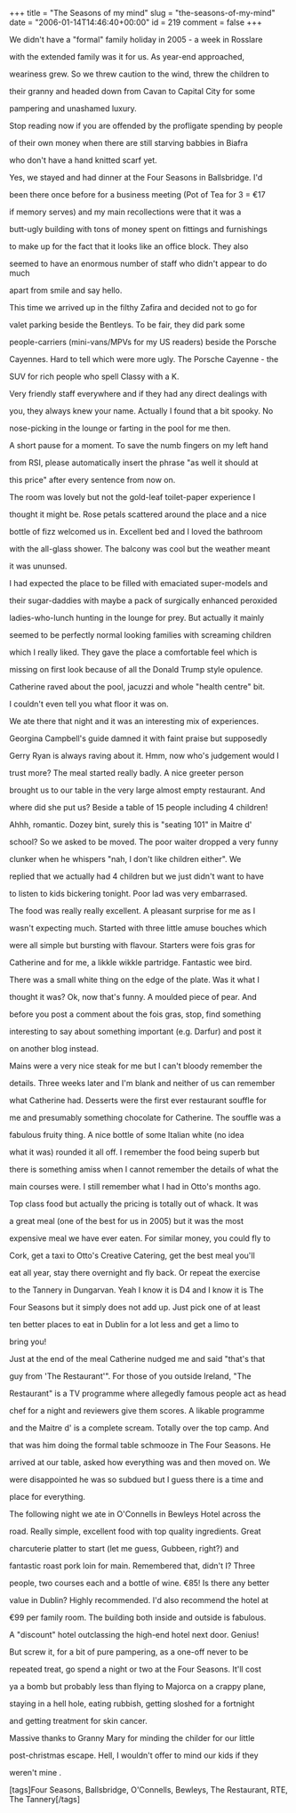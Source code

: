+++
title = "The Seasons of my mind"
slug = "the-seasons-of-my-mind"
date = "2006-01-14T14:46:40+00:00"
id = 219
comment = false
+++

We didn't have a "formal" family holiday in 2005 - a week in Rosslare

with the extended family was it for us. As year-end approached,

weariness grew. So we threw caution to the wind, threw the children to

their granny and headed down from Cavan to Capital City for some

pampering and unashamed luxury. 

Stop reading now if you are offended by the profligate spending by people

of their own money when there are still starving babbies in Biafra

who don't have a hand knitted scarf yet.

Yes, we stayed and had dinner at the Four Seasons in Ballsbridge. I'd

been there once before for a business meeting (Pot of Tea for 3 = €17

if memory serves) and my main recollections were that it was a

butt-ugly building with tons of money spent on fittings and furnishings

to make up for the fact that it looks like an office block. They also

seemed to have an enormous number of staff who didn't appear to do much

apart from smile and say hello.

This time we arrived up in the filthy Zafira and decided not to go for

valet parking beside the Bentleys. To be fair, they did park some

people-carriers (mini-vans/MPVs for my US readers) beside the Porsche

Cayennes. Hard to tell which were more ugly. The Porsche Cayenne - the

SUV for rich people who spell Classy with a K.

Very friendly staff everywhere and if they had any direct dealings with

you, they always knew your name. Actually I found that a bit spooky. No

nose-picking in the lounge or farting in the pool for me then.

A short pause for a moment. To save the numb fingers on my left hand

from RSI, please automatically insert the phrase "as well it should at

this price" after every sentence from now on.

The room was lovely but not the gold-leaf toilet-paper experience I

thought it might be. Rose petals scattered around the place and a nice

bottle of fizz welcomed us in. Excellent bed and I loved the bathroom

with the all-glass shower. The balcony was cool but the weather meant

it was ununsed.

I had expected the place to be filled with emaciated super-models and

their sugar-daddies with maybe a pack of surgically enhanced peroxided

ladies-who-lunch hunting in the lounge for prey. But actually it mainly

seemed to be perfectly normal looking families with screaming children

which I really liked. They gave the place a comfortable feel which is

missing on first look because of all the Donald Trump style opulence.

Catherine raved about the pool, jacuzzi and whole "health centre" bit.

I couldn't even tell you what floor it was on.

We ate there that night and it was an interesting mix of experiences.

Georgina Campbell's guide damned it with faint praise but supposedly

Gerry Ryan is always raving about it. Hmm, now who's judgement would I

trust more? The meal started really badly. A nice greeter person

brought us to our table in the very large almost empty restaurant. And

where did she put us? Beside a table of 15 people including 4 children!

Ahhh, romantic. Dozey bint, surely this is "seating 101" in Maitre d'

school? So we asked to be moved. The poor waiter dropped a very funny

clunker when he whispers "nah, I don't like children either". We

replied that we actually had 4 children but we just didn't want to have

to listen to kids bickering tonight. Poor lad was very embarrased.

The food was really really excellent. A pleasant surprise for me as I

wasn't expecting much. Started with three little amuse bouches which

were all simple but bursting with flavour. Starters were fois gras for

Catherine and for me, a likkle wikkle partridge. Fantastic wee bird.

There was a small white thing on the edge of the plate. Was it what I

thought it was? Ok, now that's funny. A moulded piece of pear. And

before you post a comment about the fois gras, stop, find something

interesting to say about something important (e.g. Darfur) and post it

on another blog instead. 

Mains were a very nice steak for me but I can't bloody remember the

details. Three weeks later and I'm blank and neither of us can remember

what Catherine had. Desserts were the first ever restaurant souffle for

me and presumably something chocolate for Catherine. The souffle was a

fabulous fruity thing. A nice bottle of some Italian white (no idea

what it was) rounded it all off. I remember the food being superb but

there is something amiss when I cannot remember the details of what the

main courses were. I still remember what I had in Otto's months ago.

Top class food but actually the pricing is totally out of whack. It was

a great meal (one of the best for us in 2005) but it was the most

expensive meal we have ever eaten. For similar money, you could fly to

Cork, get a taxi to Otto's Creative Catering, get the best meal you'll

eat all year, stay there overnight and fly back. Or repeat the exercise

to the Tannery in Dungarvan. Yeah I know it is D4 and I know it is The

Four Seasons but it simply does not add up. Just pick one of at least

ten better places to eat in Dublin for a lot less and get a limo to

bring you!

Just at the end of the meal Catherine nudged me and said "that's that

guy from 'The Restaurant'". For those of you outside Ireland, "The

Restaurant" is a TV programme where allegedly famous people act as head

chef for a night and reviewers give them scores. A likable programme

and the Maitre d' is a complete scream. Totally over the top camp. And

that was him doing the formal table schmooze in The Four Seasons. He

arrived at our table, asked how everything was and then moved on. We

were disappointed he was so subdued but I guess there is a time and

place for everything.

The following night we ate in O'Connells in Bewleys Hotel across the

road. Really simple, excellent food with top quality ingredients. Great

charcuterie platter to start (let me guess, Gubbeen, right?) and

fantastic roast pork loin for main. Remembered that, didn't I? Three

people, two courses each and a bottle of wine. €85! Is there any better

value in Dublin? Highly recommended. I'd also recommend the hotel at

€99 per family room. The building both inside and outside is fabulous.

A "discount" hotel outclassing the high-end hotel next door. Genius!

But screw it, for a bit of pure pampering, as a one-off never to be

repeated treat, go spend a night or two at the Four Seasons. It'll cost

ya a bomb but probably less than flying to Majorca on a crappy plane,

staying in a hell hole, eating rubbish, getting sloshed for a fortnight

and getting treatment for skin cancer.

Massive thanks to Granny Mary for minding the childer for our little

post-christmas escape. Hell, I wouldn't offer to mind our kids if they

weren't mine .

[tags]Four Seasons, Ballsbridge, O'Connells, Bewleys, The Restaurant, RTE, The Tannery[/tags]
